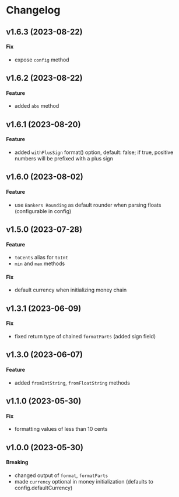 # Changelog

## v1.6.3 (2023-08-22)

#### Fix

- expose `config` method

## v1.6.2 (2023-08-22)

#### Feature

- added `abs` method

## v1.6.1 (2023-08-20)

#### Feature

- added `withPlusSign` format() option, default: false; if true, positive numbers will be prefixed with a plus sign

## v1.6.0 (2023-08-02)

#### Feature

- use `Bankers Rounding` as default rounder when parsing floats (configurable in config)

## v1.5.0 (2023-07-28)

#### Feature

- `toCents` alias for `toInt`
- `min` and `max` methods

#### Fix

- default currency when initializing money chain

## v1.3.1 (2023-06-09)

#### Fix

- fixed return type of chained `formatParts` (added sign field)

## v1.3.0 (2023-06-07)

#### Feature

- added `fromIntString`, `fromFloatString` methods

## v1.1.0 (2023-05-30)

#### Fix

- formatting values of less than 10 cents

## v1.0.0 (2023-05-30)

#### Breaking

- changed output of `format`, `formatParts`
- made `currency` optional in money initialization (defaults to config.defaultCurrency)
